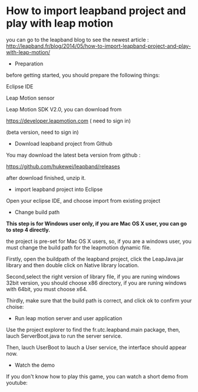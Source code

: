 How to import leapband project and play with leap motion
==================
you can go to the leapband blog to see the newest article :
http://leapband.fr/blog/2014/05/how-to-import-leapband-project-and-play-with-leap-motion/

* Preparation 

before getting started, you should prepare the following things:

Eclipse IDE

Leap Motion sensor

Leap Motion SDK V2.0, you can download from  

https://developer.leapmotion.com ( need to sign in)

(beta version, need to sign in)

* Download leapband project from Github

You may download the latest beta version from github :

https://github.com/hukewei/leapband/releases 

after download finished, unzip it.

* import leapband project into Eclipse

Open your eclipse IDE, and choose import from existing project

* Change build path

**This step is for Windows user only, if you are Mac OS X user, you can go to step 4 directly.**

the project is pre-set for Mac OS X users, so, if you are a windows user, you must change the build path for the leapmotion dynamic file.

Firstly, open the buildpath of the leapband project, click the LeapJava.jar library and then double click on Native library location.

Second,select the right version of library file, if you are runing windows 32bit version, you should choose x86 directory, if you are runing windows with 64bit, you must choose x64.

Thirdly, make sure that the build path is correct, and click ok to confirm your choise:

* Run leap motion server and user application

Use the project explorer to find the fr.utc.leapband.main package, then, lauch ServerBoot.java to run the server service.

Then, lauch UserBoot to lauch a User service, the interface should appear now.

* Watch the demo

If you don't know how to play this game, you can watch a short demo from youtube:
